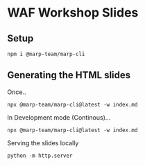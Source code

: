 # WAF Workshop Slides

## Setup

```
npm i @marp-team/marp-cli
```

## Generating the HTML slides

Once..
```
npx @marp-team/marp-cli@latest -w index.md
```

In Development mode (Continous)...
```
npx @marp-team/marp-cli@latest -w index.md
```

Serving the slides locally
```
python -m http.server
```